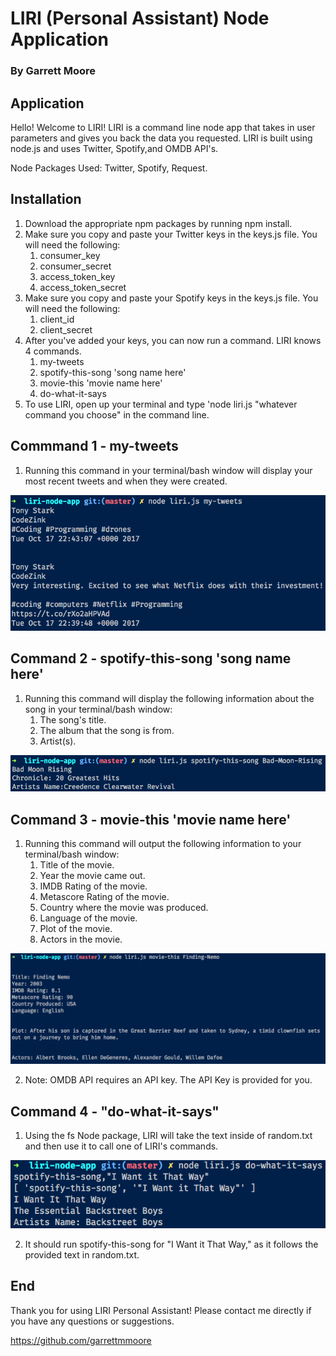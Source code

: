 # LIRI (Personal Assistant) Node Application
### By Garrett Moore

## Application
Hello! Welcome to LIRI! LIRI is a command line node app that takes in user parameters and gives you back the data you requested. LIRI is built using node.js and uses Twitter, Spotify,and OMDB API's.

Node Packages Used: Twitter, Spotify, Request.

## Installation
1. Download the appropriate npm packages by running npm install.
2. Make sure you copy and paste your Twitter keys in the keys.js file. You will need the following:
    1. consumer_key
    2. consumer_secret
    3. access_token_key
    4. access_token_secret
3. Make sure you copy and paste your Spotify keys in the keys.js file. You will need the following:
    1. client_id
    2. client_secret
4. After you've added your keys, you can now run a command. LIRI knows 4 commands.
    1. my-tweets
    2. spotify-this-song 'song name here'
    3. movie-this 'movie name here'
    4. do-what-it-says
5. To use LIRI, open up your terminal and type 'node liri.js "whatever command you choose" in the command line.

## Commmand 1 - my-tweets
1. Running this command in your terminal/bash window will display your most recent tweets and when they were created.

![my-tweets](/images/my-tweets.png)

## Command 2 - spotify-this-song 'song name here'
1. Running this command will display the following information about the song in your terminal/bash window:
    1. The song's title.
    2. The album that the song is from.
    3. Artist(s).

![spotify-this-song](/images/spotify-this-song.png)

## Command 3 - movie-this 'movie name here'
1. Running this command will output the following information to your terminal/bash window:
    1. Title of the movie.
    2. Year the movie came out.
    3. IMDB Rating of the movie.
    4. Metascore Rating of the movie.
    5. Country where the movie was produced.
    6. Language of the movie.
    7. Plot of the movie.
    8. Actors in the movie.

![movie-this](/images/movie-this.png)

2. Note: OMDB API requires an API key. The API Key is provided for you.

## Command 4 - "do-what-it-says"
1. Using the fs Node package, LIRI will take the text inside of random.txt and then use it to call one of LIRI's commands.

![do-what-it-says](/images/do-what-it-says.png)

2. It should run spotify-this-song for "I Want it That Way," as it follows the provided text in random.txt.

## End
Thank you for using LIRI Personal Assistant! Please contact me directly if you have any questions or suggestions.

https://github.com/garrettmmoore